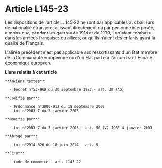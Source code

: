 # Article L145-23

Les dispositions de l'article L. 145-22 ne sont pas applicables aux bailleurs de nationalité étrangère, agissant directement
ou par personne interposée, à moins que, pendant les guerres de 1914 et de 1939, ils n'aient combattu dans les armées
françaises ou alliées, ou qu'ils n'aient des enfants ayant la qualité de Français.

L'alinéa précédent n'est pas applicable aux ressortissants d'un Etat membre de la Communauté européenne ou d'un Etat partie à
l'accord sur l'Espace économique européen.

**Liens relatifs à cet article**

	**Anciens textes**:

	  - Décret n°53-960 du 30 septembre 1953 - art. 38 (Ab)

	**Codifié par**:

	  - Ordonnance n°2000-912 du 18 septembre 2000
	  - Loi n°2003-7 du 3 janvier 2003

	**Modifié par**:

	  - Loi n°2003-7 du 3 janvier 2003 - art. 50 (V) JORF 4 janvier 2003

	**Abrogé par**:

	  - Loi n°2014-626 du 18 juin 2014 - art. 5

	**Cite**:

	  - Code de commerce - art. L145-22
